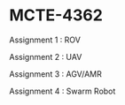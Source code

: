 # MCTE-4362
Assignment 1 : ROV

Assignment 2 : UAV

Assignment 3 : AGV/AMR

Assignment 4 : Swarm Robot
